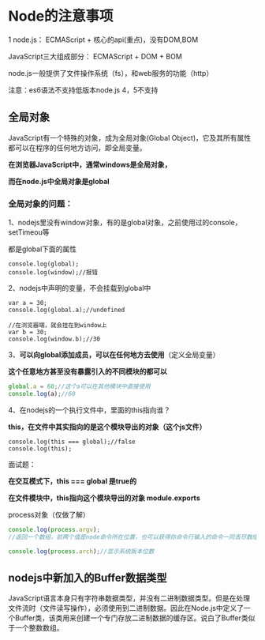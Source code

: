 # Node的注意事项

1 node.js： ECMAScript + 核心的api(重点)，没有DOM,BOM

JavaScript三大组成部分： ECMAScript + DOM + BOM



node.js一般提供了文件操作系统（fs），和web服务的功能（http）



注意：es6语法不支持低版本node.js 4，5不支持



## 全局对象

JavaScript有一个特殊的对象，成为全局对象(Global Object)，它及其所有属性都可以在程序的任何地方访问，即全局变量。

**在浏览器JavaScript中，通常windows是全局对象，**

**而在node.js中全局对象是global**



### 全局对象的问题：

1、nodejs里没有window对象，有的是global对象，之前使用过的console，setTimeou等

都是global下面的属性

```nodejs
console.log(global);
console.log(window);//报错
```



2、nodejs中声明的变量，不会挂载到global中

```nodejs
var a = 30;
console.log(global.a);//undefined

//在浏览器端，就会挂在到window上
var b = 30;
console.log(window.b);//30
```



3、**可以向global添加成员，可以在任何地方去使用**（定义全局变量）

**这个任意地方甚至没有暴露引入的不同模块的都可以**

```js
global.a = 60;//这个a可以在其他模块中直接使用
console.log(a);//60
```

4、在nodejs的一个执行文件中，里面的this指向谁？

**this，在文件中其实指向的是这个模块导出的对象（这个js文件）**

```
console.log(this === global);//false
console.log(this);
```

面试题：

**在交互模式下，this === global 是true的**

**在文件模块中，this指向这个模块导出的对象 module.exports**



process对象（仅做了解）

```js
console.log(process.argv);
//返回一个数组，前两个值是node命令所在位置，也可以获得你命令行输入的命令一同丢尽数组里

console.log(process.arch);//显示系统版本位数
```

## nodejs中新加入的Buffer数据类型

JavaScript语言本身只有字符串数据类型，并没有二进制数据类型。但是在处理文件流时（文件读写操作），必须使用到二进制数据。因此在Node.js中定义了一个Buffer类，该类用来创建一个专门存放二进制数据的缓存区。说白了Buffer类似于一个整数数组。

